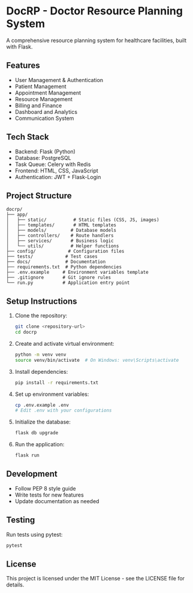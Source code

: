 # DocRP - Doctor Resource Planning System

A comprehensive resource planning system for healthcare facilities, built with Flask.

## Features

- User Management & Authentication
- Patient Management
- Appointment Management
- Resource Management
- Billing and Finance
- Dashboard and Analytics
- Communication System

## Tech Stack

- Backend: Flask (Python)
- Database: PostgreSQL
- Task Queue: Celery with Redis
- Frontend: HTML, CSS, JavaScript
- Authentication: JWT + Flask-Login

## Project Structure

```
docrp/
├── app/
│   ├── static/          # Static files (CSS, JS, images)
│   ├── templates/       # HTML templates
│   ├── models/         # Database models
│   ├── controllers/    # Route handlers
│   ├── services/       # Business logic
│   └── utils/          # Helper functions
├── config/            # Configuration files
├── tests/            # Test cases
├── docs/             # Documentation
├── requirements.txt  # Python dependencies
├── .env.example     # Environment variables template
├── .gitignore       # Git ignore rules
└── run.py           # Application entry point
```

## Setup Instructions

1. Clone the repository:
   ```bash
   git clone <repository-url>
   cd docrp
   ```

2. Create and activate virtual environment:
   ```bash
   python -m venv venv
   source venv/bin/activate  # On Windows: venv\Scripts\activate
   ```

3. Install dependencies:
   ```bash
   pip install -r requirements.txt
   ```

4. Set up environment variables:
   ```bash
   cp .env.example .env
   # Edit .env with your configurations
   ```

5. Initialize the database:
   ```bash
   flask db upgrade
   ```

6. Run the application:
   ```bash
   flask run
   ```

## Development

- Follow PEP 8 style guide
- Write tests for new features
- Update documentation as needed

## Testing

Run tests using pytest:
```bash
pytest
```

## License

This project is licensed under the MIT License - see the LICENSE file for details.
